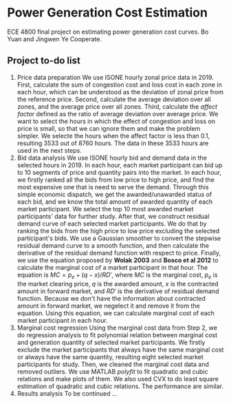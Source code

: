 # Power Generation Cost Estimation
ECE 4800 final project on estimating power generation cost curves.
Bo Yuan and Jingwen Ye Cooperate.

## Project to-do list
1. Price data preparation
   We use ISONE hourly zonal price data in 2019. First, calculate the sum of congestion cost and loss cost in each zone in each hour, which can be understood as the deviation of zonal price from the reference price. Second, calculate the average deviation over all zones, and the average price over all zones. Third, calculate the *affect factor* defined as the ratio of average deviation over average price. We want to select the hours in which the effect of congestion and loss on price is small, so that we can ignore them and make the problem simpler. We selecte the hours when the affect factor is less than 0.1, resulting 3533 out of 8760 hours. The data in these 3533 hours are used in the next steps.
2. Bid data analysis
   We use ISONE hourly bid and demand data in the selected hours in 2019. In each hour, each market participant can bid up to 10 segments of price and quantity pairs into the market. In each hour, we firstly ranked all the bids from low price to high price, and find the most expensive one that is need to serve the demand. Through this simple economic dispatch, we get the awarded/unawarded status of each bid, and we know the total amount of awarded quantity of each market participant. We select the top 10 most awarded market participants' data for further study. After that, we construct residual demand curve of each selected market participants. We do that by ranking the bids from the high price to low price excluding the selected participant's bids. We use a Gaussian smoother to convert the stepwise residual demand curve to a smooth function, and then calculate the derivative of the residual demand function with respect to price. Finally, we use the equation proposed by **Wolak 2003** and **Bosco et al 2012** to calculate the marginal cost of a market participant in that hour. The equation is $MC = p_e + (q - x)/RD'$, where $MC$ is the marginal cost, $p_e$ is the market clearing price, $q$ is the awarded amount, $x$ is the contracted amount in forward market, and $RD'$ is the derivative of residual demand function. Because we don't have the information about contracted amount in forward market, we negelect it and remove it from the equation. Using this equation, we can calculate marginal cost of each market participant in each hour.
3. Marginal cost regression
   Using the marginal cost data from Step 2, we do regression analysis to fit polynomial relation between marginal cost and generation quantity of selected market participants. We firstly exclude the market participants that always have the same marginal cost or always have the same quantity, resulting eight selected market participants for study. Then, we cleaned the marginal cost data and removed outliers. We use MATLAB *polyfit* to fit quadratic and cubic relations and make plots of them. We also used CVX to do least square estimation of quadratic and cubic relations. The performance are similar.
4. Results analysis
   To be continued ...
